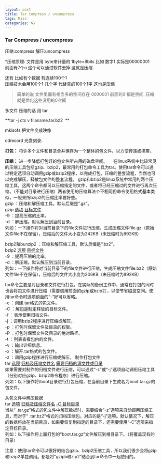 ```yaml
---
layout: post
title: Tar Compress / uncompress
tags: Misc
categories: 👓
---
```


### Tar Compress / uncompress
压缩:compress
解压:uncompress

*压缩原理:
文件是用 byte来计量的    1byte=8bits
比如 数字1   实际是00000001     
前面有7个o 这个可以通过软件去掉 这就是压缩.


还有 比如有个数据  有连续100个1    
压缩技术会用100个1  几个字 代替真的100个1字 这也是压缩

> 简单的说  文件里面有相当多的空间存在  0000001 前面的0 都是空间. 压缩就是优化这些没用的0空间


多文件 压缩的话 用 tar

**tar -j ctx v filaname.tar.bz2    **   

mkisofs  把文件变成映像 

cdrecord  光盘刻录.



**打包：**
将许多个文件和目录合并保存为一个整体的包文件，以方便传递或携带。   

**压缩：**
进一步降低打包好的包文件所占用的磁盘空间。
   
 在linux系统中比较常见的压缩工具包括gzip、bzip2，最常用的打包命令工具为tar。使用tar命令可以通过特定选项自动调用gzip或bzip2程序，以完成打包，压缩的整套流程，当然也可以完成解压，释放包文件的整套流程。
gzip和bzip2是linux系统中常用的两个压缩工具，这两个命令都可以压缩指定的文件，或者将已经压缩过的文件进行再次压缩。（不能对目录进行压缩）两者使用的压缩算法个不相同但命令使用格式基本类似，一般来所bzip2的压缩比率要好些。   
gzip ：压缩和解压缩工具，默认后缀是“.gz”。   
gzip [选项]() [目标文件]()   
-9 ：提高压缩的比率。   
-d ：解压缩，默认解压到当前目录。   
列如：一下操作将对当前目录下的file文件进行压缩，生成压缩文件file.gz（原始文件file不在保留），压缩后的文件大小变为242KB（未压缩时为892KB）

bzip2和bunzip2 ：压缩和解压缩工具，默认后缀是“.bz2”。   
bzip2 [选项]() [目标文件]()   
-9 ：提高压缩的比率。   
-d ：解压缩，默认解压到当前目录。   
列如：一下操作将对当前目录下的file文件进行压缩，生成压缩文件file.bz2（原始文件file不在保留），压缩后的文件大小变为206KB（未压缩时为892KB）

tar命令主要是对目录和文件进行打包，在实际的备份工作中，通常在打包的同时也会将包文件进行压缩（需要调用前面的gzip或bzip2），以便节省磁盘空间。使用tar命令时选项前面的“-”好可以省略。   
-c ：创建.tar格式的包文件。   
-C ：解包是制定释放的目标文件。   
-f ：表示使用归档文件。   
-j ：调用bzip2程序进行压缩或解压。   
-p ：打包时保留文件及目录的权限。   
-P ：打包时保留文件及目录的绝对路径。   
-t ：列表查看包内的文件。   
-v ：输出详细信息。   
-x ：解开.tar格式的包文件。   
-z ：调用gzip程序进行压缩或解压。
制作打包文件   
tar [选项]() [归档及压缩文件名]() [需要归档的源文件或目录]()   
如果需要对制作的归档文件进行压缩，可以通过“-z”或“-j”选项自动调用压缩工具（分别对应gzip、bzip2命令程序）进行压缩。   
列如：以下操作将/boot目录进行打包压缩，在当前目录下生成名为boot.tar.gz的包文件。

从包文件中解压数据   
tar [选项]() [归档及压缩文件名]() [-C 目标目录]()   
当从“ .tar.gz”格式的包文件中解压数据时，需要结合“-z”选项来自动调用压缩工具，而对于“ .tar.bz2”格式的归档压缩包，对应的是“-j”选项。默认情况下，解压的数据将放在当前目录，如果要恢复到指定的目录下，还需要使用“-C”选项来指定目标目录。   
列如：以下操作将上面打包的“boot.tar.gz”文件解压到根目录下。（将覆盖现有的目录）

注意：使用tar命令可以很好的结合gzip、bzip2压缩工具，所以我们很少会将gzip和bzip2单独调用。都是将“gzipb和zip2”结合到tar命令中一起使用的。





